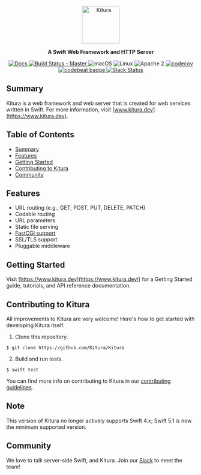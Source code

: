 <p align="center">
<a href="https://www.kitura.dev">
<img src="https://raw.githubusercontent.com/Kitura/Kitura/master/Documentation/KituraLogo-wide.png" height="100" alt="Kitura">
</a>
<p align="center"><strong>A Swift Web Framework and HTTP Server</strong></p>
</p>

<p align="center">
<a href="https://www.kitura.io/packages.html#all">
<img src="https://img.shields.io/badge/docs-kitura.io-1FBCE4.svg" alt="Docs">
</a>
<a href="https://travis-ci.org/Kitura/Kitura">
<img src="https://travis-ci.org/Kitura/Kitura.svg?branch=master" alt="Build Status - Master">
</a>
<img src="https://img.shields.io/badge/os-macOS-green.svg?style=flat" alt="macOS">
<img src="https://img.shields.io/badge/os-linux-green.svg?style=flat" alt="Linux">
<img src="https://img.shields.io/badge/license-Apache2-blue.svg?style=flat" alt="Apache 2">
<a href="https://codecov.io/gh/Kitura/Kitura">
<img src="https://codecov.io/gh/Kitura/Kitura/branch/master/graph/badge.svg" alt="codecov">
</a>
<a href="https://codebeat.co/projects/github-com-ibm-swift-kitura">
<img src="https://codebeat.co/badges/d2d1cb10-e587-44b7-b63a-0a76ffb7bd96" alt="codebeat badge">
</a>
<a href="http://swift-at-ibm-slack.mybluemix.net/">
<img src="http://swift-at-ibm-slack.mybluemix.net/badge.svg" alt="Slack Status">
</a>
</p>


## Summary

Kitura is a web framework and web server that is created for web services written in Swift. For more information, visit [www.kitura.dev](https://www.kitura.dev).

## Table of Contents
* [Summary](#summary)
* [Features](#features)
* [Getting Started](#getting-started)
* [Contributing to Kitura](#contributing-to-kitura)
* [Community](#community)

## Features

- URL routing (e.g., GET, POST, PUT, DELETE, PATCH)
- Codable routing
- URL parameters
- Static file serving
- [FastCGI support](https://github.com/Kitura/Kitura/blob/master/Documentation/FastCGI.md)
- SSL/TLS support
- Pluggable middleware

## Getting Started

Visit [https://www.kitura.dev](https://www.kitura.dev/) for a Getting Started guide, tutorials, and API reference documentation.

## Contributing to Kitura

All improvements to Kitura are very welcome! Here's how to get started with developing Kitura itself.

1. Clone this repository.

  `$ git clone https://github.com/Kitura/Kitura`

2. Build and run tests.

  `$ swift test`

You can find more info on contributing to Kitura in our [contributing guidelines](https://github.com/Kitura/Kitura/blob/master/.github/CONTRIBUTING.md).

## Note

This version of Kitura no longer actively supports Swift 4.x; Swift 5.1 is now the minimum supported version.

## Community

We love to talk server-side Swift, and Kitura. Join our [Slack](http://swift-at-ibm-slack.mybluemix.net/) to meet the team!
